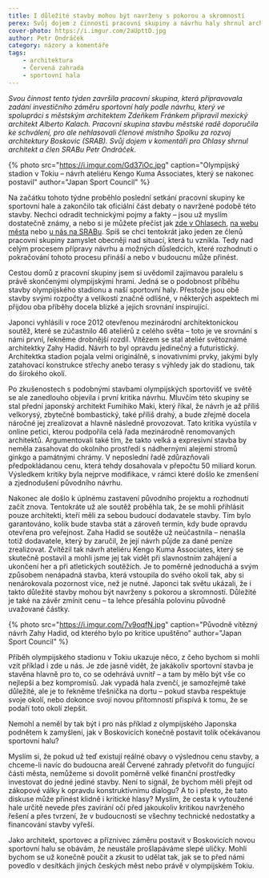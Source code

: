 ```yaml
---
title: I důležité stavby mohou být navrženy s pokorou a skromností
perex: Svůj dojem z činnosti pracovní skupiny a návrhu haly shrnul architekt a člen SRABu Petr Ondráček.
cover-photo: https://i.imgur.com/2aUpttD.jpg
author: Petr Ondráček
category: názory a komentáře
tags:
    - architektura
    - Červená zahrada
    - sportovní hala
---
```


*Svou činnost tento týden završila pracovní skupina, která připravovala zadání investičního záměru sportovní haly podle návrhu, který ve spolupráci s městským architektem Zdeňkem Fránkem připravil mexický architekt Alberto Kalach. Pracovní skupina stavbu městské radě doporučila ke schválení, pro ale nehlasovali členové místního Spolku za rozvoj architektury Boskovic (SRAB). Svůj dojem v komentáři pro Ohlasy shrnul architekt a člen SRABu Petr Ondráček.*

{% photo src="https://i.imgur.com/Gd37iOc.jpg" caption="Olympijský stadion v Tokiu – návrh ateliéru Kengo Kuma Associates, který se nakonec postavil" author="Japan Sport Council" %}

Na začátku tohoto týdne proběhlo poslední setkání pracovní skupiny ke sportovní hale a zakončilo tak oficiální část debaty o navržené podobě této stavby. Nechci odradit technickými pojmy a fakty – jsou už myslím dostatečně známy, a nebo si je můžete přečíst jak [zde v Ohlasech](https://ohlasy.info/clanky/2021/07/predstaveni-haly.html), [na webu města](https://boskovice.cz/mesto-predstavilo-studii-nove-sportovni-haly/d-42226) nebo [u nás na SRABu](https://www.sraboskovice.cz/clanky). Spíš se chci tentokrát jako jeden ze členů pracovní skupiny zamyslet obecněji nad situací, která tu vznikla. Tedy nad celým procesem přípravy návrhu a možných důsledcích, které rozhodnutí o pokračování tohoto procesu přináší a nebo v budoucnu může přinést.

Cestou domů z pracovní skupiny jsem si uvědomil zajímavou paralelu s právě skončenými olympijskými hrami. Jedná se o podobnost příběhu stavby olympijského stadionu a naší sportovní haly. Přestože jsou obě stavby svými rozpočty a velikostí značně odlišné, v některých aspektech mi přijdou oba příběhy docela blízké a jejich srovnání inspirující.

Japonci vyhlásili v roce 2012 otevřenou mezinárodní architektonickou soutěž, které se zúčastnilo 46 ateliérů z celého světa – toto je ve srovnání s námi první, řekněme drobnější rozdíl. Vítězem se stal ateliér světoznámé architektky Zahy Hadid. Návrh to byl opravdu jedinečný a futuristický. Architektka stadion pojala velmi originálně, s inovativními prvky, jakými byly zatahovací konstrukce střechy anebo terasy s výhledy jak do stadionu, tak do širokého okolí.

Po zkušenostech s podobnými stavbami olympijských sportovišť ve světě se ale zanedlouho objevila i první kritika návrhu. Mluvčím této skupiny se stal přední japonský architekt Fumihiko Maki, který říkal, že návrh je až příliš velkorysý, zbytečně bombastický, také příliš drahý, a bude zřejmě docela náročné jej zrealizovat a hlavně následně provozovat. Tato kritika vyústila v online petici, kterou podpořila celá řada mezinárodně renomovaných architektů. Argumentovali také tím, že takto velká a expresivní stavba by neměla zasahovat do okolního prostředí s nádhernými alejemi stromů ginkgo a památnými chrámy. V neposlední řadě zdůrazňovali předpokládanou cenu, která tehdy dosahovala v přepočtu 50 miliard korun. Výsledkem kritiky byla nejprve modifikace, v rámci které došlo ke zmenšení a zjednodušení původního návrhu.

Nakonec ale došlo k úplnému zastavení původního projektu a rozhodnutí začít znova. Tentokráte už ale soutěž proběhla tak, že se mohli přihlásit pouze architekti, kteří měli za sebou budoucí dodavatele stavby. Tím bylo garantováno, kolik bude stavba stát a zároveň termín, kdy bude opravdu otevřena pro veřejnost. Zaha Hadid se soutěže už neúčastnila – nenašla totiž dodavatele, který by zaručil, že její návrh půjde za dané peníze zrealizovat. Zvítězil tak návrh ateliéru Kengo Kuma Associates, který se skutečně postavil a mohli jsme jej tak vidět při slavnostním zahájení a ukončení her a při atletických soutěžích. Je to poměrně jednoduchá a svým způsobem nenápadná stavba, která vstoupila do svého okolí tak, aby si nenárokovala pozornost více, než je nutné. Japonci tak světu ukázali, že i takto důležité stavby mohou být navrženy s pokorou a skromností. Důležité je také na závěr zmínit cenu – ta lehce přesáhla polovinu původně uvažované částky.

{% photo src="https://i.imgur.com/7v9oqfN.jpg" caption="Původně vítězný návrh Zahy Hadid, od kterého bylo po kritice upuštěno" author="Japan Sport Council" %}

Příběh olympijského stadionu v Tokiu ukazuje něco, z čeho bychom si mohli vzít příklad i zde u nás. Je zde jasně vidět, že jakákoliv sportovní stavba je stavěna hlavně pro to, co se odehrává uvnitř – a tam by mělo být vše co nejlepší a bez kompromisů. Jak vypadá hala zvenčí, je samozřejmě také důležité, ale je to řekněme třešnička na dortu – pokud stavba respektuje svoje okolí, nebo dokonce svojí novou přítomností přispívá k tomu, že se podaří toto okolí zlepšit.

Nemohl a neměl by tak být i pro nás příklad z olympijského Japonska podnětem k zamyšlení, jak v Boskovicích konečně postavit tolik očekávanou sportovní halu?

Myslím si, že pokud už teď existují reálné obavy o výslednou cenu stavby, a chceme-li navíc do budoucna areál Červené zahrady přetvořit do fungující části města, nemůžeme si dovolit poměrně velké finanční prostředky investovat do jedné jediné stavby. Není to signál, že bychom měli přejít od zákopové války k opravdu konstruktivnímu dialogu? A to i přesto, že tato diskuse může přinést klidně i kritické hlasy? Myslím, že cesta k vytoužené hale určitě nevede přes zavírání očí před jakoukoliv kritikou navrženého řešení a přes tvrzení, že v budoucnosti se všechny technické nedostatky a financování stavby vyřeší.

Jako architekt, sportovec a příznivec záměru postavit v Boskovicích novou sportovní halu se obávám, že neustále prošlapáváme slepé uličky. Mohli bychom se už konečně poučit a zkusit to udělat tak, jak se to před námi povedlo v desítkách jiných českých měst nebo právě v olympijském Tokiu.
